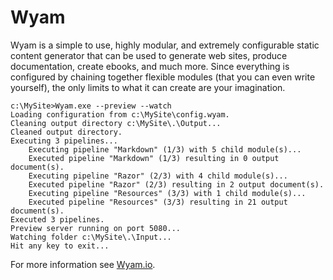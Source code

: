 # Wyam
Wyam is a simple to use, highly modular, and extremely configurable static content generator that can be used to generate web sites, produce documentation, create ebooks, and much more. Since everything is configured by chaining together flexible modules (that you can even write yourself), the only limits to what it can create are your imagination.

```
c:\MySite>Wyam.exe --preview --watch
Loading configuration from c:\MySite\config.wyam.
Cleaning output directory c:\MySite\.\Output...
Cleaned output directory.
Executing 3 pipelines...
    Executing pipeline "Markdown" (1/3) with 5 child module(s)...
    Executed pipeline "Markdown" (1/3) resulting in 0 output document(s).
    Executing pipeline "Razor" (2/3) with 4 child module(s)...
    Executed pipeline "Razor" (2/3) resulting in 2 output document(s).
    Executing pipeline "Resources" (3/3) with 1 child module(s)...
    Executed pipeline "Resources" (3/3) resulting in 21 output document(s).
Executed 3 pipelines.
Preview server running on port 5080...
Watching folder c:\MySite\.\Input...
Hit any key to exit...	
```

For more information see [Wyam.io](http://wyam.io).